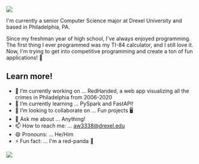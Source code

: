 <img src="https://readme-typing-svg.demolab.com?font=Operator+Mono&size=37&duration=2800&pause=2000&color=FAFAFA&center=true&vCenter=true&width=940&height=50&lines=Hi+there!+Welcome+to+my+Profile+👨‍💻!" align="middle">

I'm currently a senior Computer Science major at Drexel University and based in Philadelphia, PA.

Since my freshman year of high school, I've always enjoyed programming. The first thing I ever programmed was my TI-84 calculator, and I still love it. Now, I'm trying to get into competitive programming and create a ton of fun applications! 🤩

## Learn more!
- 🔭 I’m currently working on ... RedHanded, a web app visualizing all the crimes in Philadelphia from 2006-2020
- 🌱 I’m currently learning ... PySpark and FastAPI!
- 👯 I’m looking to collaborate on ... Fun projects 🖥️ 
- 💬 Ask me about ... Anything!
- 📫 How to reach me: ... aw3338@drexel.edu
- 😄 Pronouns: ... He/Him
- ⚡ Fun fact: ... I'm a red-panda 🐼

  
[<img src="https://img.shields.io/badge/linkedin-%230077B5.svg?&style=for-the-badge&logo=linkedin&logoColor=white" />](https://www.linkedin.com/in/aowang0/)

